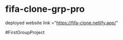 # fifa-clone-grp-pro

deployed website link ="https://fifa-clone.netlify.app/"

 #FirstGroupProject
